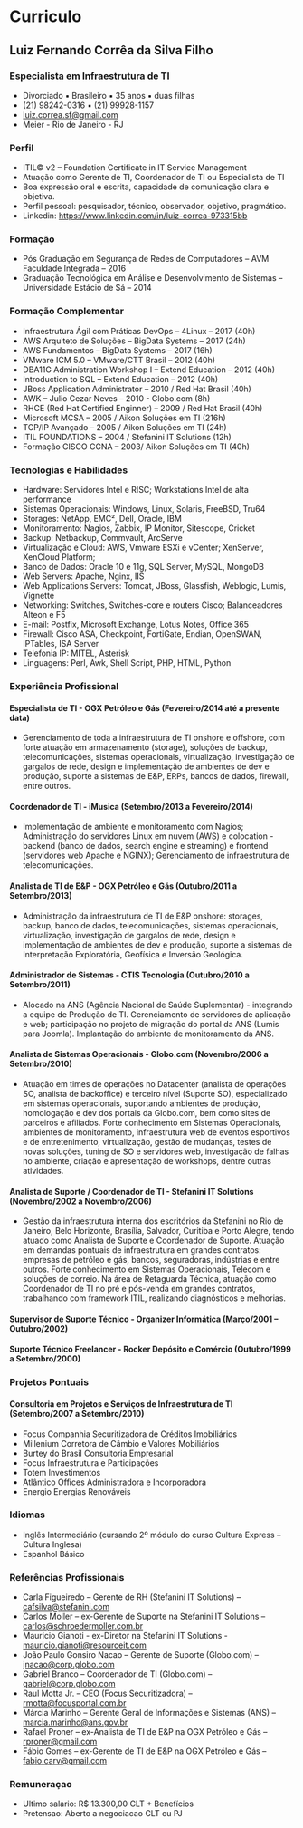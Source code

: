 # Curriculo

## Luiz Fernando Corrêa da Silva Filho
### Especialista em Infraestrutura de TI

* Divorciado ▪ Brasileiro ▪ 35 anos ▪ duas filhas
* (21) 98242-0316 ▪ (21) 99928-1157
* luiz.correa.sf@gmail.com
* Meier - Rio de Janeiro - RJ

### Perfil

* ITIL© v2 – Foundation Certificate in IT Service Management
* Atuação como Gerente de TI, Coordenador de TI ou Especialista de TI
* Boa expressão oral e escrita, capacidade de comunicação clara e objetiva.
* Perfil pessoal: pesquisador, técnico, observador, objetivo, pragmático.
* Linkedin: https://www.linkedin.com/in/luiz-correa-973315bb

### Formação

* Pós Graduação em Segurança de Redes de Computadores – AVM Faculdade Integrada – 2016
* Graduação Tecnológica em Análise e Desenvolvimento de Sistemas – Universidade Estácio de Sá – 2014

### Formação Complementar

* Infraestrutura Ágil com Práticas DevOps – 4Linux – 2017 (40h)
* AWS Arquiteto de Soluções – BigData Systems – 2017 (24h)
* AWS Fundamentos – BigData Systems – 2017 (16h)
* VMware ICM 5.0 – VMware/CTT Brasil – 2012 (40h)
* DBA11G Administration Workshop I – Extend Education – 2012 (40h)
* Introduction to SQL – Extend Education – 2012 (40h)
* JBoss Application Administrator – 2010 / Red Hat Brasil (40h)
* AWK – Julio Cezar Neves – 2010 - Globo.com (8h)
* RHCE (Red Hat Certified Enginner) – 2009 / Red Hat Brasil (40h)
* Microsoft MCSA – 2005 / Aikon Soluções em TI (216h)
* TCP/IP Avançado – 2005 / Aikon Soluções em TI (24h)
* ITIL FOUNDATIONS – 2004 / Stefanini IT Solutions (12h)
* Formação CISCO CCNA – 2003/ Aikon Soluções em TI (40h)

### Tecnologias e Habilidades

* Hardware: Servidores Intel e RISC; Workstations Intel de alta performance
* Sistemas Operacionais: Windows, Linux, Solaris, FreeBSD, Tru64
* Storages: NetApp, EMC², Dell, Oracle, IBM
* Monitoramento: Nagios, Zabbix, IP Monitor, Sitescope, Cricket
* Backup: Netbackup, Commvault, ArcServe
* Virtualização e Cloud: AWS, Vmware ESXi e vCenter; XenServer, XenCloud Platform;
* Banco de Dados: Oracle 10 e 11g, SQL Server, MySQL, MongoDB
* Web Servers: Apache, Nginx, IIS
* Web Applications Servers: Tomcat, JBoss, Glassfish, Weblogic, Lumis, Vignette
* Networking: Switches, Switches-core e routers Cisco; Balanceadores Alteon e F5
* E-mail: Postfix, Microsoft Exchange, Lotus Notes, Office 365
* Firewall: Cisco ASA, Checkpoint, FortiGate, Endian, OpenSWAN, IPTables, ISA Server
* Telefonia IP: MITEL, Asterisk
* Linguagens: Perl, Awk, Shell Script, PHP, HTML, Python

### Experiência Profissional

#### Especialista de TI - OGX Petróleo e Gás (Fevereiro/2014 até a presente data)
* Gerenciamento de toda a infraestrutura de TI onshore e offshore, com forte atuação em armazenamento
(storage), soluções de backup, telecomunicações, sistemas operacionais, virtualização, investigação de
gargalos de rede, design e implementação de ambientes de dev e produção, suporte a sistemas de E&amp;P,
ERPs, bancos de dados, firewall, entre outros.

#### Coordenador de TI - iMusica (Setembro/2013 a Fevereiro/2014)
* Implementação de ambiente e monitoramento com Nagios; Administração do servidores Linux em
nuvem (AWS) e colocation - backend (banco de dados, search engine e streaming) e frontend (servidores
web Apache e NGINX); Gerenciamento de infraestrutura de telecomunicações.

#### Analista de TI de E&amp;P - OGX Petróleo e Gás (Outubro/2011 a Setembro/2013)

* Administração da infraestrutura de TI de E&amp;P onshore: storages, backup, banco de dados,
telecomunicações, sistemas operacionais, virtualização, investigação de gargalos de rede, design e
implementação de ambientes de dev e produção, suporte a sistemas de Interpretação Exploratória,
Geofísica e Inversão Geológica.

#### Administrador de Sistemas - CTIS Tecnologia (Outubro/2010 a Setembro/2011)

* Alocado na ANS (Agência Nacional de Saúde Suplementar) - integrando a equipe de Produção de TI.
Gerenciamento de servidores de aplicação e web; participação no projeto de migração do portal da ANS
(Lumis para Joomla). Implantação do ambiente de monitoramento da ANS.

#### Analista de Sistemas Operacionais - Globo.com (Novembro/2006 a Setembro/2010)

* Atuação em times de operações no Datacenter (analista de operações SO, analista de backoffice) e terceiro
nível (Suporte SO), especializado em sistemas operacionais, suportando ambientes de produção,
homologação e dev dos portais da Globo.com, bem como sites de parceiros e afiliados.
Forte conhecimento em Sistemas Operacionais, ambientes de monitoramento, infraestrutura web de
eventos esportivos e de entretenimento, virtualização, gestão de mudanças, testes de novas soluções,
tuning de SO e servidores web, investigação de falhas no ambiente, criação e apresentação de workshops,
dentre outras atividades.

#### Analista de Suporte / Coordenador de TI - Stefanini IT Solutions (Novembro/2002 a Novembro/2006)

* Gestão da infraestrutura interna dos escritórios da Stefanini no Rio de Janeiro, Belo Horizonte, Brasília,
Salvador, Curitiba e Porto Alegre, tendo atuado como Analista de Suporte e Coordenador de Suporte.
Atuação em demandas pontuais de infraestrutura em grandes contratos: empresas de petróleo e gás,
bancos, seguradoras, indústrias e entre outros. Forte conhecimento em Sistemas Operacionais, Telecom e
soluções de correio. Na área de Retaguarda Técnica, atuação como Coordenador de TI no pré e pós-venda
em grandes contratos, trabalhando com framework ITIL, realizando diagnósticos e melhorias.

#### Supervisor de Suporte Técnico - Organizer Informática (Março/2001 – Outubro/2002)
#### Suporte Técnico Freelancer - Rocker Depósito e Comércio (Outubro/1999 a Setembro/2000)

### Projetos Pontuais
#### Consultoria em Projetos e Serviços de Infraestrutura de TI (Setembro/2007 a Setembro/2010)

* Focus Companhia Securitizadora de Créditos Imobiliários
* Millenium Corretora de Câmbio e Valores Mobiliários
* Burtey do Brasil Consultoria Empresarial
* Focus Infraestrutura e Participações
* Totem Investimentos
* Atlântico Offices Administradora e Incorporadora
* Energio Energias Renováveis

### Idiomas
* Inglês Intermediário (cursando 2º módulo do curso Cultura Express – Cultura Inglesa)
* Espanhol Básico

### Referências Profissionais
* Carla Figueiredo – Gerente de RH (Stefanini IT Solutions) – cafsilva@stefanini.com
* Carlos Moller – ex-Gerente de Suporte na Stefanini IT Solutions – carlos@schroedermoller.com.br
* Mauricio Gianoti - ex-Diretor na Stefanini IT Solutions - mauricio.gianoti@resourceit.com
* João Paulo Gonsiro Nacao – Gerente de Suporte (Globo.com) – jnacao@corp.globo.com
* Gabriel Branco – Coordenador de TI (Globo.com) – gabriel@corp.globo.com
* Raul Motta Jr. – CEO (Focus Securitizadora) – rmotta@focusportal.com.br
* Márcia Marinho – Gerente Geral de Informações e Sistemas (ANS) – marcia.marinho@ans.gov.br
* Rafael Proner – ex-Analista de TI de E&amp;P na OGX Petróleo e Gás – rproner@gmail.com
* Fábio Gomes – ex-Gerente de TI de E&amp;P na OGX Petróleo e Gás – fabio.carv@gmail.com

### Remuneraçao

* Ultimo salario: R$ 13.300,00 CLT + Benefícios
* Pretensao: Aberto a negociacao CLT ou PJ
